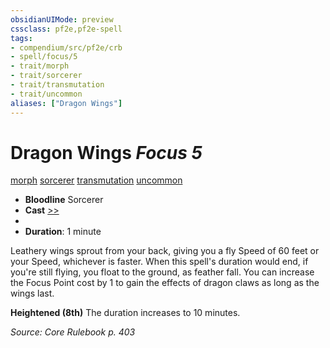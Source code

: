 ```yaml
---
obsidianUIMode: preview
cssclass: pf2e,pf2e-spell
tags:
- compendium/src/pf2e/crb
- spell/focus/5
- trait/morph
- trait/sorcerer
- trait/transmutation
- trait/uncommon
aliases: ["Dragon Wings"]
---
```

# Dragon Wings *Focus 5*   
[morph](morph.md "Morph Effect Trait")  [sorcerer](Reference/Rules/Traits/sorcerer.md "Sorcerer Class Trait")  [transmutation](transmutation.md "Transmutation School Trait")  [uncommon](uncommon.md "Uncommon Rarity Trait")  

- **Bloodline** Sorcerer
- **Cast** [>>](chapter-9-playing-the-game.md#Actions "Two-Action") 
- 
- **Duration**: 1 minute

Leathery wings sprout from your back, giving you a fly Speed of 60 feet or your Speed, whichever is faster. When this spell's duration would end, if you're still flying, you float to the ground, as feather fall. You can increase the Focus Point cost by 1 to gain the effects of dragon claws as long as the wings last.

**Heightened (8th)** The duration increases to 10 minutes.

*Source: Core Rulebook p. 403*